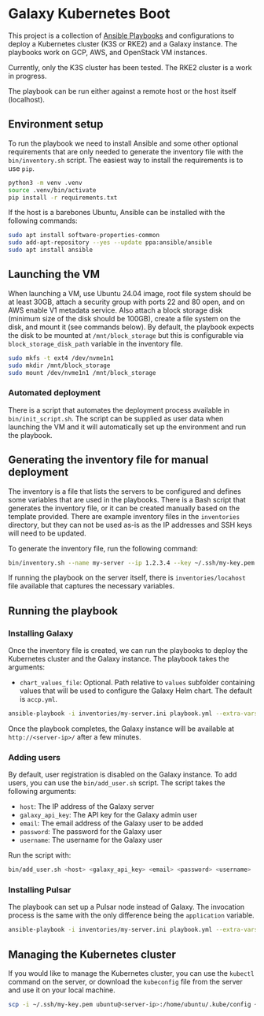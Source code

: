 # Galaxy Kubernetes Boot

This project is a collection of [Ansible Playbooks](https://docs.ansible.com/ansible/latest/playbook_guide/playbooks_intro.html) and configurations to deploy a Kubernetes cluster (K3S or RKE2) and a Galaxy instance. The playbooks work on GCP, AWS, and OpenStack VM instances.

Currently, only the K3S cluster has been tested. The RKE2 cluster is a work in progress.

The playbook can be run either against a remote host or the host itself (localhost).

## Environment setup

To run the playbook we need to install Ansible and some other optional requirements that are only needed to generate the inventory file with the `bin/inventory.sh` script. The easiest way to install the requirements is to use `pip`.

```bash
python3 -m venv .venv
source .venv/bin/activate
pip install -r requirements.txt
```

If the host is a barebones Ubuntu, Ansible can be installed with the following commands:

```bash
sudo apt install software-properties-common
sudo add-apt-repository --yes --update ppa:ansible/ansible
sudo apt install ansible
```

## Launching the VM

When launching a VM, use Ubuntu 24.04 image, root file system should be at least
30GB, attach a security group with ports 22 and 80 open, and on AWS enable V1
metadata service. Also attach a block storage disk (minimum size of the disk
should be 100GB), create a file system on the disk, and mount it (see commands
below). By default, the playbook expects the disk to be mounted at
`/mnt/block_storage` but this is configurable via `block_storage_disk_path`
variable in the inventory file.

```bash
sudo mkfs -t ext4 /dev/nvme1n1
sudo mkdir /mnt/block_storage
sudo mount /dev/nvme1n1 /mnt/block_storage
```

### Automated deployment

There is a script that automates the deployment process available in
`bin/init_script.sh`. The script can be supplied as user data when launching the
VM and it will automatically set up the environment and run the playbook.

## Generating the inventory file for manual deployment

The inventory is a file that lists the servers to be configured and defines some variables that are used in the playbooks. There is a Bash script that generates the inventory file, or it can be created manually based on the template provided. There are example inventory files in the `inventories` directory, but they can not be used as-is as the IP addresses and SSH keys will need to be updated.

To generate the inventory file, run the following command:

```bash
bin/inventory.sh --name my-server --ip 1.2.3.4 --key ~/.ssh/my-key.pem > inventories/my-server.ini
```

If running the playbook on the server itself, there is `inventories/locahost` file available that captures the necessary variables.

## Running the playbook

### Installing Galaxy

Once the inventory file is created, we can run the playbooks to deploy the
Kubernetes cluster and the Galaxy instance. The playbook takes the arguments:

- `chart_values_file`: Optional. Path relative to `values` subfolder containing
  values that will be used to configure the Galaxy Helm chart. The default is
  `accp.yml`.

```bash
ansible-playbook -i inventories/my-server.ini playbook.yml --extra-vars "application=galaxy" --extra-vars "galaxy_api_key=changeme" --extra-vars "galaxy_admin_users=email@address.com"
```

Once the playbook completes, the Galaxy instance will be available at `http://<server-ip>/` after a few minutes.

### Adding users

By default, user registration is disabled on the Galaxy instance. To add users, you can use the `bin/add_user.sh` script. The script takes the following arguments:

- `host`: The IP address of the Galaxy server
- `galaxy_api_key`: The API key for the Galaxy admin user
- `email`: The email address of the Galaxy user to be added
- `password`: The password for the Galaxy user
- `username`: The username for the Galaxy user

Run the script with:

```bash
bin/add_user.sh <host> <galaxy_api_key> <email> <password> <username>
```

### Installing Pulsar

The playbook can set up a Pulsar node instead of Galaxy. The invocation process is the same with the only difference being the `application` variable.

```bash
ansible-playbook -i inventories/my-server.ini playbook.yml --extra-vars "application=pulsar" --extra-vars "pulsar_api_key=changeme"
```


## Managing the Kubernetes cluster

If you would like to manage the Kubernetes cluster, you can use the `kubectl` command on the server, or download the `kubeconfig` file from the server and use it on your local machine.

```bash
scp -i ~/.ssh/my-key.pem ubuntu@<server-ip>:/home/ubuntu/.kube/config ~/.kube/config
```
